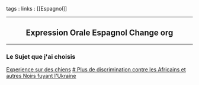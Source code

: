 tags : 
links : [[Espagnol]]

****

<h2 style="text-align: center;"> Expression Orale Espagnol Change org </h2>

****


### Le Sujet que j'ai choisis 

[Experience sur des chiens](https://www.change.org/p/universidad-de-barcelona-salvar-a-los-38-cachorros-beagle-del-laboratorio-vivotecnia-de-su-ejecuci%C3%B3n?source_location=discover_feed)
[# Plus de discrimination contre les Africains et autres Noirs fuyant l'Ukraine](https://www.change.org/p/no-m%C3%A1s-discriminaci%C3%B3n-hacia-african-s-y-otras-personas-negras-que-huyen-de-ucrania?source_location=discover_feed)